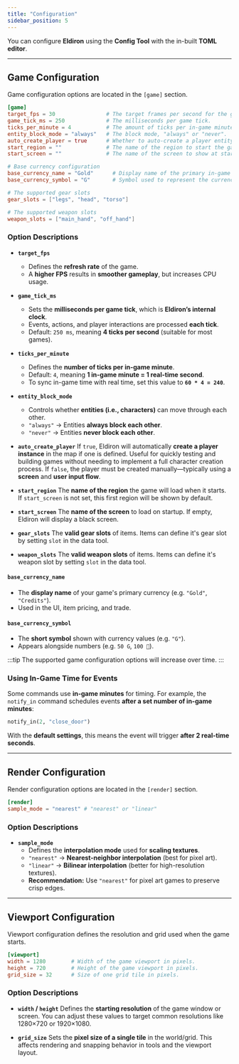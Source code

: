```yaml
---
title: "Configuration"
sidebar_position: 5
---
```


You can configure **Eldiron** using the **Config Tool** with the in-built **TOML editor**.

---

## Game Configuration

Game configuration options are located in the `[game]` section.

```toml
[game]
target_fps = 30                # The target frames per second for the game.
game_tick_ms = 250             # The milliseconds per game tick.
ticks_per_minute = 4           # The amount of ticks per in-game minute.
entity_block_mode = "always"   # The block mode, "always" or "never".
auto_create_player = true      # Whether to auto-create a player entity.
start_region = ""              # The name of the region to start the game in.
start_screen = ""              # The name of the screen to show at startup.

# Base currency configuration
base_currency_name = "Gold"      # Display name of the primary in-game currency.
base_currency_symbol = "G"       # Symbol used to represent the currency (e.g. "G" for Gold).

# The supported gear slots
gear_slots = ["legs", "head", "torso"]

# The supported weapon slots
weapon_slots = ["main_hand", "off_hand"]
```
### **Option Descriptions**

- **`target_fps`**
  - Defines the **refresh rate** of the game.
  - A **higher FPS** results in **smoother gameplay**, but increases CPU usage.

- **`game_tick_ms`**
  - Sets the **milliseconds per game tick**, which is **Eldiron’s internal clock**.
  - Events, actions, and player interactions are processed **each tick**.
  - Default: `250 ms`, meaning **4 ticks per second** (suitable for most games).

- **`ticks_per_minute`**
  - Defines the **number of ticks per in-game minute**.
  - Default: `4`, meaning **1 in-game minute = 1 real-time second**.
  - To sync in-game time with real time, set this value to **`60 * 4 = 240`**.

- **`entity_block_mode`**
  - Controls whether **entities (i.e., characters)** can move through each other.
  - `"always"` → Entities **always block each other**.
  - `"never"` → Entities **never block each other**.

- **`auto_create_player`**
  If `true`, Eldiron will automatically **create a player instance** in the map if one is defined.
  Useful for quickly testing and building games without needing to implement a full character creation process.
  If `false`, the player must be created manually—typically using a **screen** and **user input flow**.

- **`start_region`**
  The **name of the region** the game will load when it starts.
  If `start_screen` is not set, this first region will be shown by default.

- **`start_screen`**
  The **name of the screen** to load on startup.
  If empty, Eldiron will display a black screen.

- **`gear_slots`**
  The **valid gear slots** of items. Items can define it's gear slot by setting `slot` in the data tool.

- **`weapon_slots`**
  The **valid weapon slots** of items. Items can define it's weapon slot by setting `slot` in the data tool.

#### `base_currency_name`
- The **display name** of your game's primary currency (e.g. `"Gold"`, `"Credits"`).
- Used in the UI, item pricing, and trade.

#### `base_currency_symbol`
- The **short symbol** shown with currency values (e.g. `"G"`).
- Appears alongside numbers (e.g. `50 G`, `100 💎`).

:::tip
The supported game configuration options will increase over time.
:::

### **Using In-Game Time for Events**

Some commands use **in-game minutes** for timing.
For example, the `notify_in` command schedules events **after a set number of in-game minutes**:

```python
notify_in(2, "close_door")
```

With the **default settings**, this means the event will trigger **after 2 real-time seconds**.

---

## Render Configuration

Render configuration options are located in the `[render]` section.

```toml
[render]
sample_mode = "nearest" # "nearest" or "linear"
```
### **Option Descriptions**

- **`sample_mode`**
  - Defines the **interpolation mode** used for **scaling textures**.
  - `"nearest"` → **Nearest-neighbor interpolation** (best for pixel art).
  - `"linear"` → **Bilinear interpolation** (better for high-resolution textures).
  - **Recommendation:** Use `"nearest"` for pixel art games to preserve crisp edges.

---

## Viewport Configuration

Viewport configuration defines the resolution and grid used when the game starts.

```toml
[viewport]
width = 1280        # Width of the game viewport in pixels.
height = 720        # Height of the game viewport in pixels.
grid_size = 32      # Size of one grid tile in pixels.
```

  ### **Option Descriptions**

  - **`width` / `height`**
    Defines the **starting resolution** of the game window or screen.
    You can adjust these values to target common resolutions like 1280×720 or 1920×1080.

  - **`grid_size`**
    Sets the **pixel size of a single tile** in the world/grid.
    This affects rendering and snapping behavior in tools and the viewport layout.
